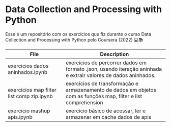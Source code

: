 # Data  Collection and Processing with Python 
Esse é um repositório com os exercícios que fiz durante o curso Data Collection and Processing with Python pelo Coursera (2022) 💻📚

| File  | Description |
| ------------- | ------------- |
| exercicios dados aninhados.ipynb | exercícios de percorrer dados em formato .json, usando iteração aninhada e extrair valores de dados aninhados. |
| exercicios map filter list comp zip.ipynb  | exercícios de transformação e armazenamento de dados em objetos com as funções map, filter e list comprehension |
| exercicio mashup apis.ipynb  | exercício básico de acessar, ler e armazenar em cache dados de apis|

